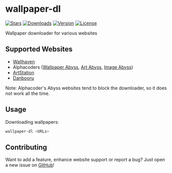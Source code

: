 # wallpaper-dl
[![Stars](https://img.shields.io/github/stars/Stridsvagn69420/wallpaper-dl.svg)][github]
[![Downloads](https://img.shields.io/crates/d/wallpaper-dl.svg)][crate]
[![Version](https://img.shields.io/crates/v/wallpaper-dl.svg)][crate]
[![License](https://img.shields.io/crates/l/wallpaper-dl.svg)][crate]

[crate]: https://crates.io/crates/wallpaper-dl
[github]: https://github.com/Stridsvagn69420/wallpaper-dl

Wallpaper downloader for various websites

## Supported Websites
- [Wallhaven](https://wallhaven.cc/)
- Alphacoders ([Wallpaper Abyss](https://wall.alphacoders.com/), [Art Abyss](https://art.alphacoders.com/), [Image Abyss](https://pics.alphacoders.com/))
- [ArtStation](https://www.artstation.com/)
- [Danbooru](https://github.com/danbooru/danbooru)

Note: Alphacoder's Abyss websites tend to block the downloader, so it does not work all the time.

## Usage
Downloading wallpapers:
```bash
wallpaper-dl <URLs>
```

## Contributing
Want to add a feature, enhance website support or report a bug? Just open a new issue on [GitHub][github]!